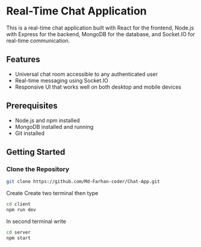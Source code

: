 # Real-Time Chat Application

This is a real-time chat application built with React for the frontend, Node.js with Express for the backend, MongoDB for the database, and Socket.IO for real-time communication.

## Features

- Universal chat room accessible to any authenticated user
- Real-time messaging using Socket.IO
- Responsive UI that works well on both desktop and mobile devices

## Prerequisites

- Node.js and npm installed
- MongoDB installed and running
- Git installed

## Getting Started

### Clone the Repository

```bash
git clone https://github.com/Md-Farhan-coder/Chat-App.git
```
Create 
Create two terminal then type
```bash
cd client
npm run dev
```
In second terminal write 
```bash
cd server
npm start
```
